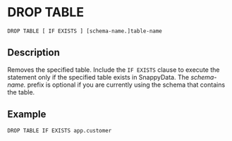 # DROP TABLE

```no-highlight
DROP TABLE [ IF EXISTS ] [schema-name.]table-name
```

## Description

Removes the specified table. Include the `IF EXISTS` clause to execute the statement only if the specified table exists in SnappyData. The *schema-name.* prefix is optional if you are currently using the schema that contains the table.

## Example

```no-highlight
DROP TABLE IF EXISTS app.customer
```
